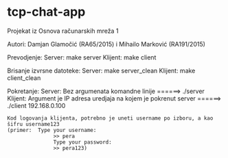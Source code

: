 # tcp-chat-app

Projekat iz Osnova računarskih mreža 1

Autori: Damjan Glamočić (RA65/2015) i Mihailo Marković (RA191/2015)

Prevodjenje:
	Server:
		make server
	Klijent:
		make client

Brisanje izvrsne datoteke:
	Server:
		make server_clean
	Klijent:
		make client_clean

Pokretanje:
	Server:
		Bez argumenata komandne linije 	======>   ./server
	Klijent:
		Argument je IP adresa uredjaja na kojem
		je pokrenut server   		        ======>   ./client 192.168.0.100
    
	Kod logovanja klijenta, potrebno je uneti username po izboru, a kao šifru username123 
	(primer:  Type your username:
			       >> pera
			       Type your password:
			       >> pera123)
